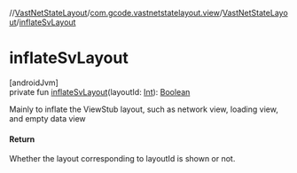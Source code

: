 //[VastNetStateLayout](../../../index.md)/[com.gcode.vastnetstatelayout.view](../index.md)/[VastNetStateLayout](index.md)/[inflateSvLayout](inflate-sv-layout.md)

# inflateSvLayout

[androidJvm]\
private fun [inflateSvLayout](inflate-sv-layout.md)(layoutId: [Int](https://kotlinlang.org/api/latest/jvm/stdlib/kotlin/-int/index.html)): [Boolean](https://kotlinlang.org/api/latest/jvm/stdlib/kotlin/-boolean/index.html)

Mainly to inflate the ViewStub layout, such as network view, loading view, and empty data view

#### Return

Whether the layout corresponding to layoutId is shown or not.
